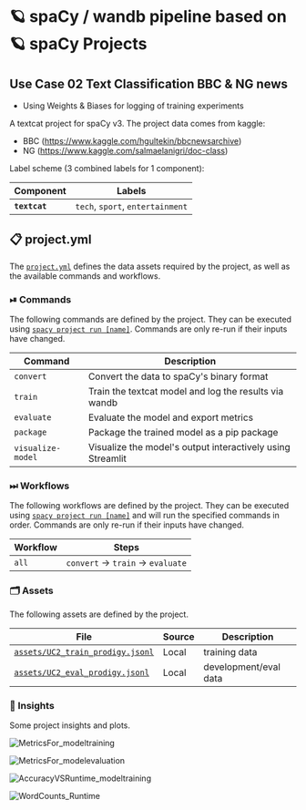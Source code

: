 <!-- SPACY PROJECT: AUTO-GENERATED DOCS START (do not remove) -->

# 🪐 spaCy / wandb pipeline based on 🪐 spaCy Projects
## Use Case 02 Text Classification BBC & NG news
+ Using Weights & Biases for logging of training experiments

A textcat project for spaCy v3. The project data comes from kaggle: 
+ BBC (https://www.kaggle.com/hgultekin/bbcnewsarchive)
+ NG (https://www.kaggle.com/salmaelanigri/doc-class)


Label scheme (3 combined labels for 1 component):

| Component | Labels |
| --- | --- |
| **`textcat`** | `tech`, `sport`, `entertainment` |


## 📋 project.yml

The [`project.yml`](project.yml) defines the data assets required by the
project, as well as the available commands and workflows.

### ⏯ Commands

The following commands are defined by the project. They
can be executed using [`spacy project run [name]`](https://spacy.io/api/cli#project-run).
Commands are only re-run if their inputs have changed.

| Command | Description |
| --- | --- |
| `convert` | Convert the data to spaCy's binary format |
| `train` | Train the textcat model and log the results via wandb |
| `evaluate` | Evaluate the model and export metrics |
| `package` | Package the trained model as a pip package |
| `visualize-model` | Visualize the model's output interactively using Streamlit |

### ⏭ Workflows

The following workflows are defined by the project. They
can be executed using [`spacy project run [name]`](https://spacy.io/api/cli#project-run)
and will run the specified commands in order. Commands are only re-run if their
inputs have changed.

| Workflow | Steps |
| --- | --- |
| `all` | `convert` &rarr; `train` &rarr; `evaluate` |

### 🗂 Assets

The following assets are defined by the project.

| File | Source | Description |
| --- | --- | --- |
| [`assets/UC2_train_prodigy.jsonl`](assets/UC2_train_prodigy.jsonl) | Local | training data |
| [`assets/UC2_eval_prodigy.jsonl`](assets/UC2_eval_prodigy.jsonl) | Local | development/eval data |


### 💯 Insights

Some project insights and plots.

![MetricsFor_modeltraining](https://user-images.githubusercontent.com/52454409/133275693-87876529-04cf-4af9-9ee3-33764027c8f1.png)

![MetricsFor_modelevaluation](https://user-images.githubusercontent.com/52454409/133275728-a00e44d3-2950-4507-a1d9-1217fe6bbd5a.png)

![AccuracyVSRuntime_modeltraining](https://user-images.githubusercontent.com/52454409/133275761-38e90116-834b-4ee3-9709-ffb14ca89166.png)

![WordCounts_Runtime](https://user-images.githubusercontent.com/52454409/133275794-ce96277e-14a9-404f-bb94-4e6ef02e3963.png)




<!-- SPACY PROJECT: AUTO-GENERATED DOCS END (do not remove) -->
